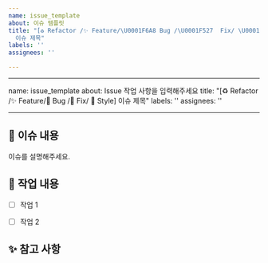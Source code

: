 ```yaml
---
name: issue_template
about: 이슈 템플릿
title: "[♻️ Refactor /✨ Feature/\U0001F6A8 Bug /\U0001F527  Fix/ \U0001F484 Style]
  이슈 제목"
labels: ''
assignees: ''

---
```


---
name: issue_template
about: Issue 작업 사항을 입력해주세요
title: "[♻️ Refactor /✨ Feature/🚨 Bug /🔧  Fix/ 💄 Style]
  이슈 제목"
labels: ''
assignees: ''

---

📌 이슈 내용
------------
이슈를 설명해주세요.


📝 작업 내용
------------
- [ ] 작업 1
- [ ] 작업 2


✨ 참고 사항
------------
